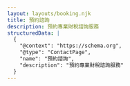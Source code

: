 ```yaml
---
layout: layouts/booking.njk
title: 預約諮詢
description: 預約專業財稅諮詢服務
structuredData: |
  {
    "@context": "https://schema.org",
    "@type": "ContactPage",
    "name": "預約諮詢",
    "description": "預約專業財稅諮詢服務"
  }
---
```

